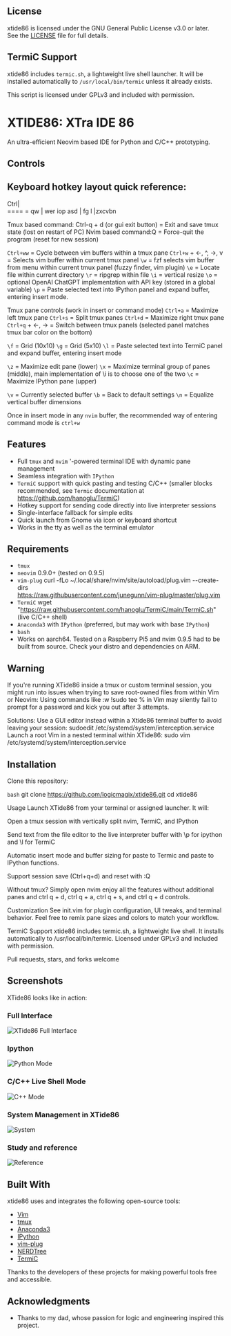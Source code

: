 
## License

xtide86 is licensed under the GNU General Public License v3.0 or later.  
See the [LICENSE](./LICENSE) file for full details.

## TermiC Support

xtide86 includes `termic.sh`, a lightweight live shell launcher. It will be installed automatically to `/usr/local/bin/termic` unless it already exists.

This script is licensed under GPLv3 and included with permission.

# XTIDE86: XTra IDE 86 

An ultra-efficient Neovim based IDE for Python and C/C++ prototyping.  

## Controls

## Keyboard hotkey layout quick reference:

Ctrl|\
====  =
qw  | wer        iop
asd | fg         l
|zxcvbn

Tmux based command: Ctrl-q + d (or gui exit button) = Exit and save tmux state (lost on restart of PC) 
Nvim based command:Q = Force-quit the program (reset for new session)

`Ctrl+ww` = Cycle between vim buffers within a tmux pane
`Ctrl+w` + <-, ^, ->, v = Selects vim buffer within current tmux panel
`\w` = fzf selects vim buffer from menu within current tmux panel (fuzzy finder, vim plugin)
`\e` = Locate file within current directory
`\r` = ripgrep within file
`\i` = vertical resize <NUMBER>
`\o` = optional OpenAI ChatGPT implementation with API key (stored in a global variable)
`\p` = Paste selected text into IPython panel and expand buffer, entering insert mode.

Tmux pane controls (work in insert or command mode)
`Ctrl+a` = Maximize left tmux pane
`Ctrl+s` = Split tmux panes
`Ctrl+d` = Maximize right tmux pane
`Ctrl+q`  + <-, -> = Switch between tmux panels (selected panel matches tmux bar color on the bottom)

`\f` = Grid (10x10)
`\g` = Grid (5x10)
`\l` = Paste selected text into TermiC panel and expand buffer, entering insert mode

`\z` = Maximize edit pane (lower)
`\x` = Maximize terminal group of panes (middle), main implementation of \i is to choose one of the two
`\c` = Maximize IPython pane (upper)

`\v` = Currently selected buffer
`\b` = Back to default settings
`\n` = Equalize vertical buffer dimensions

Once in insert mode in any ``nvim`` buffer, the recommended way of entering command mode is `ctrl+w`


## Features

- Full ``tmux`` and ``nvim`` '-powered terminal IDE with dynamic pane management
- Seamless integration with ``IPython``
- ``TermiC`` support with quick pasting and testing C/C++ (smaller blocks recommended, see ``Termic`` 
  documentation at https://github.com/hanoglu/TermiC)
- Hotkey support for sending code directly into live interpreter sessions
- Single-interface fallback for simple edits
- Quick launch from Gnome via icon or keyboard shortcut
- Works in the tty as well as the terminal emulator

## Requirements

- ``tmux``
- ``neovim`` 0.9.0+ (tested on 0.9.5)
- ``vim-plug`` curl -fLo ~/.local/share/nvim/site/autoload/plug.vim --create-dirs \
https://raw.githubusercontent.com/junegunn/vim-plug/master/plug.vim 
- ``TermiC`` wget "https://raw.githubusercontent.com/hanoglu/TermiC/main/TermiC.sh"  (live C/C++ shell)
- ``Anaconda3`` with ``IPython`` (preferred, but may work with base ``IPython``)
- ``bash``
- Works on aarch64. Tested on a Raspberry Pi5 and nvim 0.9.5 had to be built from source. Check your distro and dependencies on ARM. 


## Warning

If you're running XTide86 inside a tmux or custom terminal session, you might run into issues when trying to save root-owned files from within Vim or Neovim:
Using commands like :w !sudo tee % in Vim may silently fail to prompt for a password and kick you out after 3 attempts.

Solutions:
Use a GUI editor instead within a Xtide86 terminal buffer to avoid leaving your session:
sudoedit /etc/systemd/system/interception.service
Launch a root Vim in a nested terminal within XTide86:
sudo vim /etc/systemd/system/interception.service


## Installation

Clone this repository:

```bash```
git clone https://github.com/logicmagix/xtide86.git
cd xtide86

Usage
Launch XTide86 from your terminal or assigned launcher. It will:

Open a tmux session with vertically split nvim, TermiC, and IPython

Send text from the file editor to the live interpreter buffer with \p for ipython and \l for TermiC

Automatic insert mode and buffer sizing for paste to Termic and paste to IPython functions.

Support session save (Ctrl+q+d) and reset with :Q

Without tmux?
Simply open nvim enjoy all the features without additional panes and ctrl q + d, ctrl q + a, ctrl q + s, and ctrl q + d controls.

Customization
See init.vim for plugin configuration, UI tweaks, and terminal behavior.
Feel free to remix pane sizes and colors to match your workflow.

TermiC Support
xtide86 includes termic.sh, a lightweight live shell.
It installs automatically to /usr/local/bin/termic.
Licensed under GPLv3 and included with permission.

Pull requests, stars, and forks welcome 

## Screenshots

XTide86 looks like in action:

### Full Interface
![XTide86 Full Interface](Screenshots/Screenshot1.png)

### Ipython
![Python Mode](Screenshots/Screenshot2.png)

### C/C++ Live Shell Mode
![C++ Mode](Screenshots/Screenshot3.png)

### System Management in XTide86
![System](Screenshots/Screenshot4.png)

### Study and reference
![Reference](Screenshots/Screenshot5.png)


## Built With

xtide86 uses and integrates the following open-source tools:

- [Vim](https://www.vim.org/)
- [tmux](https://github.com/tmux/tmux)
- [Anaconda3](https://www.anaconda.com/)
- [IPython](https://ipython.org/)
- [vim-plug](https://github.com/junegunn/vim-plug)
- [NERDTree](https://github.com/preservim/nerdtree)
- [TermiC](https://github.com/your-source-if-public-or-forked)

Thanks to the developers of these projects for making powerful tools free and accessible.

## Acknowledgments

- Thanks to my dad, whose passion for logic and engineering inspired this project.
